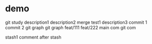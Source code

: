 # demo
git study
description1
description2
merge test1
description3
commit 1
commit 2
git graph
git graph
feat/111
feat/222
main com
git com

stash1
comment after stash